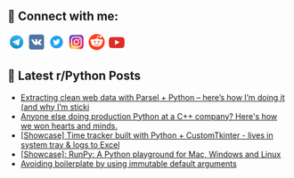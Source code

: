 ## 🔎 Connect with me:
[<img src="https://github.com/bullbesh/bullbesh/blob/main/images/Telegram.png" width="32" height="32" />](https://t.me/bullbesh)
[<img src="https://github.com/bullbesh/bullbesh/blob/main/images/VK.png" width="32" height="32" />](https://vk.com/bullbesh)
[<img src="https://github.com/bullbesh/bullbesh/blob/main/images/Twitter.png" width="32" height="32" />](https://twitter.com/bullbesh1)
[<img src="https://github.com/bullbesh/bullbesh/blob/main/images/Instagram.png" width="32" height="32" />](https://www.instagram.com/bullbesh)
[<img src="https://github.com/bullbesh/bullbesh/blob/main/images/Reddit.png" width="32" height="32" />](https://www.reddit.com/user/bullbesh)
[<img src="https://github.com/bullbesh/bullbesh/blob/main/images/YouTube.png" width="32" height="32" />](https://www.youtube.com/channel/UCtfjRs6uzgq5mfm8S06WTcg)

## 📕 Latest r/Python Posts
<!-- BLOG-POST-LIST:START -->
- [Extracting clean web data with Parsel + Python – here’s how I’m doing it &lpar;and why I’m sticki](https://www.reddit.com/r/Python/comments/1m6gzko/extracting_clean_web_data_with_parsel_python/)
- [Anyone else doing production Python at a C++ company? Here&#39;s how we won hearts and minds.](https://www.reddit.com/r/Python/comments/1m6g0jx/anyone_else_doing_production_python_at_a_c/)
- [[Showcase] Time tracker built with Python + CustomTkinter - lives in system tray &amp; logs to Excel](https://www.reddit.com/r/Python/comments/1m6fgwk/showcase_time_tracker_built_with_python/)
- [[Showcase]: RunPy: A Python playground for Mac, Windows and Linux](https://www.reddit.com/r/Python/comments/1m6ec0b/showcase_runpy_a_python_playground_for_mac/)
- [Avoiding boilerplate by using immutable default arguments](https://www.reddit.com/r/Python/comments/1m6drdk/avoiding_boilerplate_by_using_immutable_default/)
<!-- BLOG-POST-LIST:END -->
